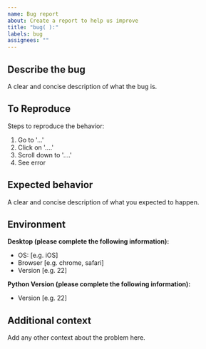 ```yaml
---
name: Bug report
about: Create a report to help us improve
title: "bug( ):"
labels: bug
assignees: ""
---
```


## Describe the bug

A clear and concise description of what the bug is.

## To Reproduce

Steps to reproduce the behavior:

1. Go to '...'
2. Click on '....'
3. Scroll down to '....'
4. See error

## Expected behavior

A clear and concise description of what you expected to happen.

## Environment

**Desktop (please complete the following information):**

- OS: [e.g. iOS]
- Browser [e.g. chrome, safari]
- Version [e.g. 22]

**Python Version (please complete the following information):**
- Version [e.g. 22]

## Additional context

Add any other context about the problem here.
